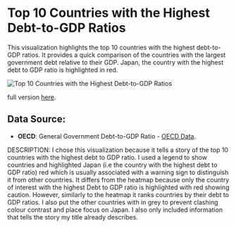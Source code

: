 # Top 10 Countries with the Highest Debt-to-GDP Ratios

This visualization highlights the top 10 countries with the highest debt-to-GDP ratios. It provides a quick comparison of the countries with the largest government debt relative to their GDP. Japan, the country with the highest debt to GDP ratio is highlighted in red.

![Top 10 Countries with the Highest Debt-to-GDP Ratios](https://public.tableau.com/static/images/To/Top10CountrieswiththehighestDebt-to-GDPRatios/Top10CountrieswiththeHighestDebt-to-GDPRatios/1.png)

full version [here](https://public.tableau.com/views/Top10CountrieswiththehighestDebt-to-GDPRatios/Top10CountrieswiththeHighestDebt-to-GDPRatios?:language=en-GB&publish=yes&:sid=&:redirect=auth&:display_count=n&:origin=viz_share_link).

## Data Source:
- **OECD**: General Government Debt-to-GDP Ratio - [OECD Data](https://www.oecd.org/en/data.html).

DESCRIPTION:
I chose this visualization because it tells a story of the top 10 countries with the highest debt to GDP ratio. 
I used a legend to show countries and highlighted Japan (i.e the country with the highest debt to GDP ratio) red which is usually associated with a warning sign to distinguish it from other countries. 
It differs from the heatmap because only the country of interest with the highest Debt to GDP ratio is highlighted with red showing caution. However, similarly to the heatmap it ranks countries by their debt to GDP ratios. I also put the other countries with in grey to prevent clashing colour contrast and place focus on Japan. I also only included information that tells the story my title already describes.
